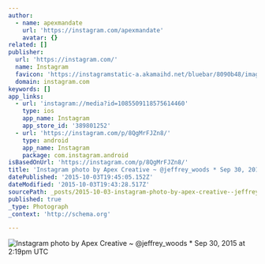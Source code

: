 ```yaml
---
author:
  - name: apexmandate
    url: 'https://instagram.com/apexmandate'
    avatar: {}
related: []
publisher:
  url: 'https://instagram.com/'
  name: Instagram
  favicon: 'https://instagramstatic-a.akamaihd.net/bluebar/8090b48/images/ico/favicon.ico'
  domain: instagram.com
keywords: []
app_links:
  - url: 'instagram://media?id=1085509118575614460'
    type: ios
    app_name: Instagram
    app_store_id: '389801252'
  - url: 'https://instagram.com/p/8QgMrFJZn8/'
    type: android
    app_name: Instagram
    package: com.instagram.android
isBasedOnUrl: 'https://instagram.com/p/8QgMrFJZn8/'
title: 'Instagram photo by Apex Creative ~ @jeffrey_woods * Sep 30, 2015 at 2:19pm UTC'
datePublished: '2015-10-03T19:45:05.152Z'
dateModified: '2015-10-03T19:43:28.517Z'
sourcePath: _posts/2015-10-03-instagram-photo-by-apex-creative--jeffrey_woods-sep-30.md
published: true
_type: Photograph
_context: 'http://schema.org'

---
```

![Instagram photo by Apex Creative ~ &commat;jeffrey&lowbar;woods &midast; Sep 30&comma; 2015 at 2&colon;19pm UTC](https://igcdn-photos-c-a.akamaihd.net/hphotos-ak-xaf1/t51.2885-15/s640x640/sh0.08/e35/11950642_1702192093345730_1186010445_n.jpg)